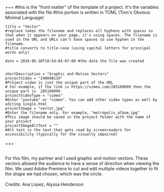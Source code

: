 +++
    #this is the "front matter" of the template of a project. It's the variables associated with the file
    #this portion is written in TOML (Tom's Obvious Minimal Language)
    
    title = "Vector"
    #replace takes the filename and replaces all hyphens with spaces so that when it appears on your page, it's using spaces. The filename is used in the URL and URLs can't have spaces so use hyphen in the filename.
    #title converts to title-case (using capital letters for principal words only)
    
    date = 2019-05-30T10:54:04-07:00 #the date the file was created

    
    shortDescription = "Graphic and Motion Vectors"
    projectVideo = "240048119"
    #Project video is just the unique part of the URL  
    # For example, if the link is https://vimeo.com/285189099 then the unique part is  285189099
    projectVideoType = "vimeo"
    #Enter "youtube" or "vimeo". You can add other video types as well by editing single.html 
    projectImage = "vector.jpg"
    #Enter the filename only. For example, "metropolis_album.jpg" 
    #This image should be saved in the project folder with the name of your project 
    projectImageAltText = ""
    #Alt text is the text that gets read by screenreaders for accessibility (typically for the visually impaired) 

+++

<div class = font-text>
<link href="https://fonts.googleapis.com/css?family=Montserrat&display=swap" rel="stylesheet">
<br>
For this film, my partner and I used graphic and motion vectors. These vectors allowed the audience to have a sense of direction when viewing the film. We used Adobe Premiere to cut and edit multiple videos together to fit the shape we had chosen, which was the circle.
<br>
<br>
Credits: Ana Lopez, Alyssa Henderson

</div>
